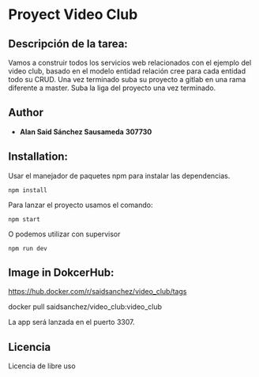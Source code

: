 # Proyect Video Club

## Descripción de la tarea: 
Vamos a construir todos los servicios web relacionados con el ejemplo del video club,
basado en el modelo entidad relación cree para cada entidad todo su CRUD. Una vez terminado suba su proyecto a gitlab en una rama diferente a master. 
Suba la liga del proyecto una vez terminado.

## Author

* **Alan Said Sánchez Sausameda** **307730**  

## Installation: 

Usar el manejador de paquetes npm para instalar las dependencias.
```
npm install
```
Para lanzar el proyecto usamos el comando:

```
npm start
```
O podemos utilizar con supervisor
```
npm run dev 
```
## Image in DokcerHub:
https://hub.docker.com/r/saidsanchez/video_club/tags

docker pull saidsanchez/video_club:video_club

La app será lanzada en el puerto 3307.

## Licencia 

Licencia de libre uso 
